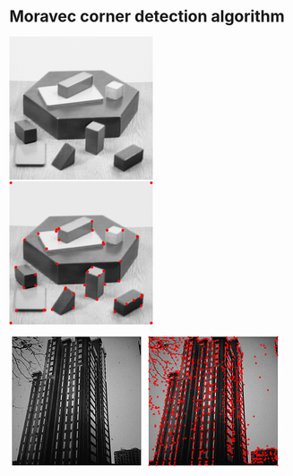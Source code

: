 
# Moravec corner detection algorithm

![alt text](https://github.com/wallaceloos/Image_Processing/blob/master/Corner_detector/Moravec/images/blox.png)
![alt text](https://github.com/wallaceloos/Image_Processing/blob/master/Corner_detector/Moravec/images/img7x7_t12000.png)

![alt text](https://github.com/wallaceloos/Image_Processing/blob/master/Corner_detector/Moravec/images/predio.jpg)
![alt text](https://github.com/wallaceloos/Image_Processing/blob/master/Corner_detector/Moravec/images/img3x3_t850.png)
